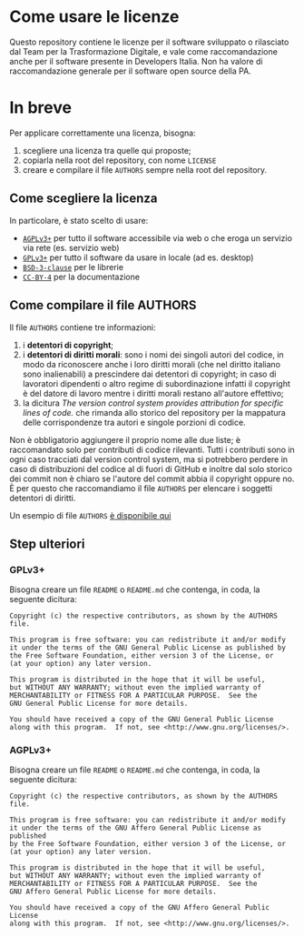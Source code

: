# Come usare le licenze

Questo repository contiene le licenze per il software sviluppato o rilasciato dal Team per la Trasformazione Digitale, e vale come raccomandazione anche per il software presente in Developers Italia. Non ha valore di raccomandazione generale per il software open source della PA.

# In breve

Per applicare correttamente una licenza, bisogna:

1. scegliere una licenza tra quelle qui proposte;
2. copiarla nella root del repository, con nome `LICENSE`
3. creare e compilare il file `AUTHORS` sempre nella root del repository.

## Come scegliere la licenza

In particolare, è stato scelto di usare:
- [`AGPLv3+`](AGPLv3+) per tutto il software accessibile via web o che eroga un servizio via rete (es. servizio web)
- [`GPLv3+`](GPLv3+) per tutto il software da usare in locale (ad es. desktop)
- [`BSD-3-clause`](BSD-3-clause) per le librerie
- [`CC-BY-4`](CC-BY-4) per la documentazione

## Come compilare il file AUTHORS

Il file `AUTHORS` contiene tre informazioni:

1. i **detentori di copyright**;
2. i **detentori di diritti morali**: sono i nomi dei singoli autori del codice, in modo da riconoscere anche i loro diritti morali (che nel diritto italiano sono inalienabili) a prescindere dai detentori di copyright; in caso di lavoratori dipendenti o altro regime di subordinazione infatti il copyright è del datore di lavoro mentre i diritti morali restano all'autore effettivo;
3. la dicitura *The version control system provides attribution for specific lines of code.* che rimanda allo storico del repository per la mappatura delle corrispondenze tra autori e singole porzioni di codice.

Non è obbligatorio aggiungere il proprio nome alle due liste; è raccomandato solo per contributi di codice rilevanti. Tutti i contributi sono in ogni caso tracciati dal version control system, ma si potrebbero perdere in caso di distribuzioni del codice al di fuori di GitHub e inoltre dal solo storico dei commit non è chiaro se l'autore del commit abbia il copyright oppure no. È per questo che raccomandiamo il file `AUTHORS` per elencare i soggetti detentori di diritti.

Un esempio di file `AUTHORS` [è disponibile qui](AUTHORS)

## Step ulteriori

### GPLv3+
Bisogna creare un file `README` o `README.md` che contenga, in coda, la seguente dicitura:

```
Copyright (c) the respective contributors, as shown by the AUTHORS file.

This program is free software: you can redistribute it and/or modify
it under the terms of the GNU General Public License as published by
the Free Software Foundation, either version 3 of the License, or
(at your option) any later version.

This program is distributed in the hope that it will be useful,
but WITHOUT ANY WARRANTY; without even the implied warranty of
MERCHANTABILITY or FITNESS FOR A PARTICULAR PURPOSE.  See the
GNU General Public License for more details.

You should have received a copy of the GNU General Public License
along with this program.  If not, see <http://www.gnu.org/licenses/>.
```
### AGPLv3+
Bisogna creare un file `README` o `README.md` che contenga, in coda, la seguente dicitura:

```
Copyright (c) the respective contributors, as shown by the AUTHORS file.

This program is free software: you can redistribute it and/or modify
it under the terms of the GNU Affero General Public License as published
by the Free Software Foundation, either version 3 of the License, or
(at your option) any later version.

This program is distributed in the hope that it will be useful,
but WITHOUT ANY WARRANTY; without even the implied warranty of
MERCHANTABILITY or FITNESS FOR A PARTICULAR PURPOSE.  See the
GNU Affero General Public License for more details.

You should have received a copy of the GNU Affero General Public License
along with this program.  If not, see <http://www.gnu.org/licenses/>.
```
